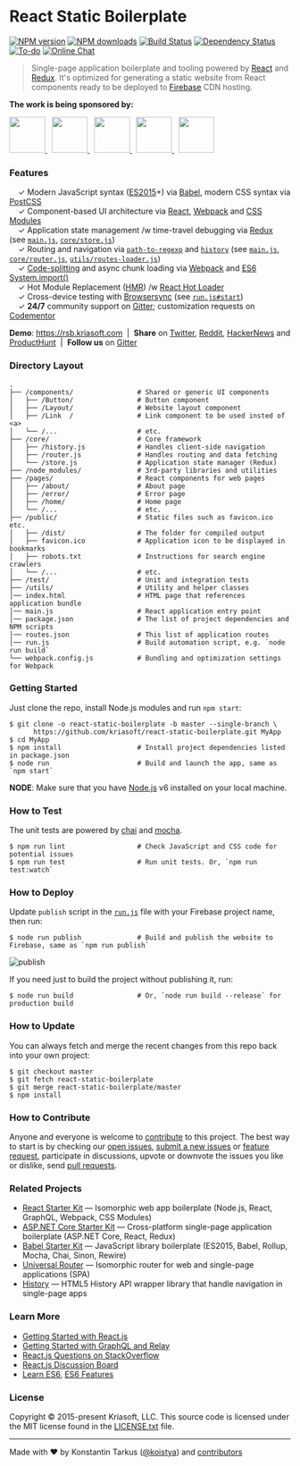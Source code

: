 # React Static Boilerplate

[![NPM version](http://img.shields.io/npm/v/generator-react-static.svg?style=flat-square)](https://www.npmjs.com/package/generator-react-static)
[![NPM downloads](http://img.shields.io/npm/dm/generator-react-static.svg?style=flat-square)](https://www.npmjs.com/package/generator-react-static)
[![Build Status](http://img.shields.io/travis/kriasoft/react-static-boilerplate/master.svg?style=flat-square)](https://travis-ci.org/kriasoft/react-static-boilerplate)
[![Dependency Status](http://img.shields.io/david/kriasoft/react-static-boilerplate.svg?branch=master&style=flat-square)](https://david-dm.org/kriasoft/react-static-boilerplate)
[![To-do](https://img.shields.io/waffle/label/kriasoft/react-static-boilerplate/to-do.svg?style=flat-square)](https://waffle.io/kriasoft/react-static-boilerplate)
[![Online Chat](http://img.shields.io/badge/chat_room-%23react--static--boilerplate-blue.svg?style=flat-square)](https://gitter.im/kriasoft/react-static-boilerplate)

> Single-page application boilerplate and tooling powered by [React](http://facebook.github.io/react/)
> and [Redux](http://redux.js.org/). It's optimized for generating a static website from React components
> ready to be deployed to [Firebase](https://firebase.google.com/) CDN hosting.

**The work is being sponsored by:**

<a href="https://opencollective.com/react-static-boilerplate/sponsor/0/website" target="_blank">
  <img src="https://opencollective.com/react-static-boilerplate/sponsor/0/avatar.svg" height="64">
</a> &nbsp;
<a href="https://opencollective.com/react-static-boilerplate/sponsor/1/website" target="_blank">
  <img src="https://opencollective.com/react-static-boilerplate/sponsor/1/avatar.svg" height="64">
</a> &nbsp;
<a href="https://opencollective.com/react-static-boilerplate/sponsor/2/website" target="_blank">
  <img src="https://opencollective.com/react-static-boilerplate/sponsor/2/avatar.svg" height="64">
</a> &nbsp;
<a href="https://opencollective.com/react-static-boilerplate/sponsor/3/website" target="_blank">
  <img src="https://opencollective.com/react-static-boilerplate/sponsor/3/avatar.svg" height="64">
</a> &nbsp;
<a href="https://opencollective.com/react-static-boilerplate/sponsor/4/website" target="_blank">
  <img src="https://opencollective.com/react-static-boilerplate/sponsor/4/avatar.svg" height="64">
</a>


### Features

&nbsp; &nbsp; ✓ Modern JavaScript syntax ([ES2015](http://babeljs.io/docs/learn-es2015/)+) via [Babel](http://babeljs.io/), modern CSS syntax via [PostCSS](https://github.com/postcss/postcss)<br>
&nbsp; &nbsp; ✓ Component-based UI architecture via [React](http://facebook.github.io/react/), [Webpack](https://webpack.github.io/) and [CSS Modules](https://github.com/css-modules/css-modules)<br>
&nbsp; &nbsp; ✓ Application state management /w time-travel debugging via [Redux](http://redux.js.org/) (see [`main.js`](main.js), [`core/store.js`](core/store.js))<br>
&nbsp; &nbsp; ✓ Routing and navigation via [`path-to-regexp`](https://github.com/pillarjs/path-to-regexp) and [`history`](https://github.com/mjackson/history) (see [`main.js`](main.js), [`core/router.js`](core/router.js), [`utils/routes-loader.js`](utils/routes-loader.js))<br>
&nbsp; &nbsp; ✓ [Code-splitting](https://github.com/webpack/docs/wiki/code-splitting) and async chunk loading via [Webpack](https://webpack.github.io/) and [ES6 System.import()](http://www.2ality.com/2014/09/es6-modules-final.html)<br>
&nbsp; &nbsp; ✓ Hot Module Replacement ([HMR](https://webpack.github.io/docs/hot-module-replacement.html)) /w [React Hot Loader](http://gaearon.github.io/react-hot-loader/)<br>
&nbsp; &nbsp; ✓ Cross-device testing with [Browsersync](https://browsersync.io/) (see [`run.js#start`](run.js))<br>
&nbsp; &nbsp; ✓ **24/7** community support on [Gitter](https://gitter.im/kriasoft/react-static-boilerplate); customization requests on [Codementor](https://www.codementor.io/koistya)<br>

**Demo**: https://rsb.kriasoft.com &nbsp;|&nbsp; **Share** on
[Twitter](https://twitter.com/koistya/status/748136479503814656),
[Reddit](https://www.reddit.com/r/reactjs/comments/4qig4p/react_static_boilerplate_is_now_preconfigured_for/),
[HackerNews](https://news.ycombinator.com/item?id=12007704) and
[ProductHunt](https://www.producthunt.com/tech/react-static-boilerplate) &nbsp;|&nbsp; **Follow us** on
[Gitter](https://gitter.im/kriasoft/react-static-boilerplate)


### Directory Layout

```shell
.
├── /components/                # Shared or generic UI components
│   ├── /Button/                # Button component
│   ├── /Layout/                # Website layout component
│   ├── /Link  /                # Link component to be used insted of <a>
│   └── /...                    # etc.
├── /core/                      # Core framework
│   ├── /history.js             # Handles client-side navigation
│   ├── /router.js              # Handles routing and data fetching
│   └── /store.js               # Application state manager (Redux)
├── /node_modules/              # 3rd-party libraries and utilities
├── /pages/                     # React components for web pages
│   ├── /about/                 # About page
│   ├── /error/                 # Error page
│   ├── /home/                  # Home page
│   └── /...                    # etc.
├── /public/                    # Static files such as favicon.ico etc.
│   ├── /dist/                  # The folder for compiled output
│   ├── favicon.ico             # Application icon to be displayed in bookmarks
│   ├── robots.txt              # Instructions for search engine crawlers
│   └── /...                    # etc.
├── /test/                      # Unit and integration tests
├── /utils/                     # Utility and helper classes
│── index.html                  # HTML page that references application bundle
│── main.js                     # React application entry point
│── package.json                # The list of project dependencies and NPM scripts
│── routes.json                 # This list of application routes
│── run.js                      # Build automation script, e.g. `node run build`
└── webpack.config.js           # Bundling and optimization settings for Webpack
```


### Getting Started

Just clone the repo, install Node.js modules and run `npm start`:

```shell
$ git clone -o react-static-boilerplate -b master --single-branch \
      https://github.com/kriasoft/react-static-boilerplate.git MyApp
$ cd MyApp
$ npm install                   # Install project dependencies listed in package.json
$ node run                      # Build and launch the app, same as `npm start`
```

**NODE**: Make sure that you have [Node.js](https://nodejs.org/) v6 installed on your local machine.


### How to Test

The unit tests are powered by [chai](http://chaijs.com/) and [mocha](http://mochajs.org/).

```shell
$ npm run lint                  # Check JavaScript and CSS code for potential issues
$ npm run test                  # Run unit tests. Or, `npm run test:watch`
```


### How to Deploy

Update `publish` script in the [`run.js`](run.js) file with your Firebase project name, then run: 

```shell
$ node run publish              # Build and publish the website to Firebase, same as `npm run publish`
```

![publish](https://koistya.github.io/files/react-static-boilerplate-publish.gif)

If you need just to build the project without publishing it, run:

```shell
$ node run build                # Or, `node run build --release` for production build
```


### How to Update

You can always fetch and merge the recent changes from this repo back into your own project:

```shell
$ git checkout master
$ git fetch react-static-boilerplate
$ git merge react-static-boilerplate/master
$ npm install
```


### How to Contribute

Anyone and everyone is welcome to [contribute](CONTRIBUTING.md) to this project. The best way to
start is by checking our [open issues](https://github.com/kriasoft/react-static-boilerplate/issues),
[submit a new issues](https://github.com/kriasoft/react-static-boilerplate/issues/new?labels=bug) or
[feature request](https://github.com/kriasoft/react-static-boilerplate/issues/new?labels=enhancement),
participate in discussions, upvote or downvote the issues you like or dislike, send [pull
requests](CONTRIBUTING.md#pull-requests).


### Related Projects

* [React Starter Kit](https://github.com/kriasoft/react-starter-kit) — Isomorphic web app boilerplate (Node.js, React, GraphQL, Webpack, CSS Modules)
* [ASP.NET Core Starter Kit](https://github.com/kriasoft/aspnet-starter-kit) — Cross-platform single-page application boilerplate (ASP.NET Core, React, Redux)
* [Babel Starter Kit](https://github.com/kriasoft/babel-starter-kit) — JavaScript library boilerplate (ES2015, Babel, Rollup, Mocha, Chai, Sinon, Rewire)
* [Universal Router](https://github.com/kriasoft/universal-router) — Isomorphic router for web and single-page applications (SPA)
* [History](https://github.com/mjackson/history) — HTML5 History API wrapper library that handle navigation in single-page apps


### Learn More

* [Getting Started with React.js](http://facebook.github.io/react/)
* [Getting Started with GraphQL and Relay](https://quip.com/oLxzA1gTsJsE)
* [React.js Questions on StackOverflow](http://stackoverflow.com/questions/tagged/reactjs)
* [React.js Discussion Board](https://discuss.reactjs.org/)
* [Learn ES6](https://babeljs.io/docs/learn-es6/), [ES6 Features](https://github.com/lukehoban/es6features#readme)


### License

Copyright © 2015-present Kriasoft, LLC. This source code is licensed under the MIT license found in
the [LICENSE.txt](https://github.com/kriasoft/react-static-boilerplate/blob/master/LICENSE.txt) file.

---
Made with ♥ by Konstantin Tarkus ([@koistya](https://twitter.com/koistya)) and [contributors](https://github.com/kriasoft/react-static-boilerplate/graphs/contributors)

